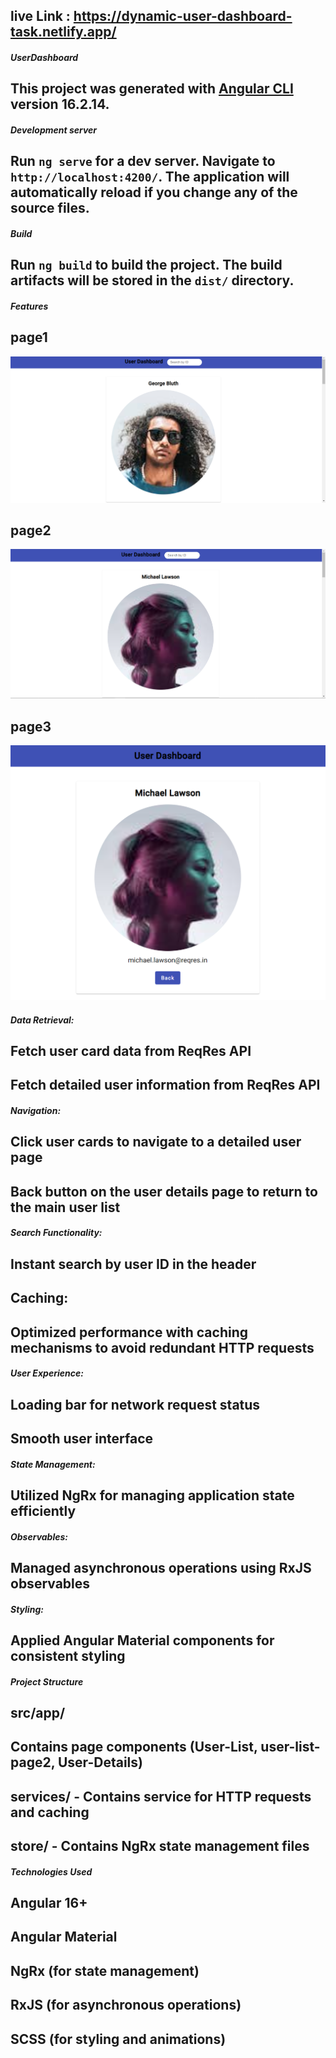 
## live Link : https://dynamic-user-dashboard-task.netlify.app/

##### UserDashboard

## This project was generated with [Angular CLI](https://github.com/angular/angular-cli) version 16.2.14.

##### Development server

## Run `ng serve` for a dev server. Navigate to `http://localhost:4200/`. The application will automatically reload if you change any of the source files.

##### Build

## Run `ng build` to build the project. The build artifacts will be stored in the `dist/` directory.

##### Features

## page1
![alt text](image.png)

## page2
![alt text](image-1.png)

## page3
![alt text](image-2.png)

##### Data Retrieval:

## Fetch user card data from ReqRes API
## Fetch detailed user information from ReqRes API

##### Navigation:

## Click user cards to navigate to a detailed user page
## Back button on the user details page to return to the main user list


##### Search Functionality:

## Instant search by user ID in the header


## Caching:

## Optimized performance with caching mechanisms to avoid redundant HTTP requests

##### User Experience:

## Loading bar for network request status
## Smooth user interface 


##### State Management:

## Utilized NgRx for managing application state efficiently

##### Observables:

## Managed asynchronous operations using RxJS observables

##### Styling:

## Applied Angular Material components for consistent styling

##### Project Structure
## src/app/
##     Contains page components (User-List, user-list-page2, User-Details)
##     services/ - Contains service for HTTP requests and caching
##     store/ - Contains NgRx state management files

##### Technologies Used
## Angular 16+
## Angular Material
## NgRx (for state management)
## RxJS (for asynchronous operations)
## SCSS (for styling and animations)
